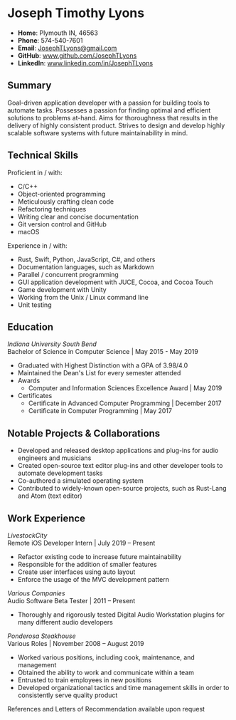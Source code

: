 # Joseph Timothy Lyons

- **Home**: Plymouth IN, 46563
- **Phone**: 574-540-7601
- **Email**: JosephTLyons@gmail.com
- **GitHub**: www.github.com/JosephTLyons
- **LinkedIn**: www.linkedin.com/in/JosephTLyons

## Summary

Goal-driven application developer with a passion for building tools to automate
tasks.  Possesses a passion for finding optimal and efficient solutions to
problems at-hand.  Aims for thoroughness that results in the delivery of
highly consistent product.  Strives to design and develop highly scalable
software systems with future maintainability in mind.

## Technical Skills

Proficient in / with:
- C/C++
- Object-oriented programming
- Meticulously crafting clean code
- Refactoring techniques
- Writing clear and concise documentation
- Git version control and GitHub
- macOS

Experience in / with:
- Rust, Swift, Python, JavaScript, C#, and others
- Documentation languages, such as Markdown
- Parallel / concurrent programming
- GUI application development with JUCE, Cocoa, and Cocoa Touch
- Game development with Unity
- Working from the Unix / Linux command line
- Unit testing

## Education

*Indiana University South Bend* \
Bachelor of Science in Computer Science | May 2015 - May 2019
- Graduated with Highest Distinction with a GPA of 3.98/4.0
- Maintained the Dean's List for every semester attended
- Awards
    - Computer and Information Sciences Excellence Award | May 2019
- Certificates
    - Certificate in Advanced Computer Programming | December 2017
    - Certificate in Computer Programming | May 2017

## Notable Projects & Collaborations

- Developed and released desktop applications and plug-ins for audio engineers
  and musicians
- Created open-source text editor plug-ins and other developer tools to automate
  development tasks
- Co-authored a simulated operating system
- Contributed to widely-known open-source projects, such as Rust-Lang and Atom
  (text editor)

## Work Experience

*LivestockCity* \
Remote iOS Developer Intern | July 2019 – Present
- Refactor existing code to increase future maintainability
- Responsible for the addition of smaller features
- Create user interfaces using auto layout
- Enforce the usage of the MVC development pattern

*Various Companies* \
Audio Software Beta Tester | 2011 – Present
- Thoroughly and rigorously tested Digital Audio Workstation plugins for many
  different audio developers

*Ponderosa Steakhouse* \
Various Roles | November 2008 – August 2019
- Worked various positions, including cook, maintenance, and management
- Obtained the ability to work and communicate within a team
- Entrusted to train employees in new positions
- Developed organizational tactics and time management skills in order to
  consistently serve quality product

References and Letters of Recommendation available upon request

